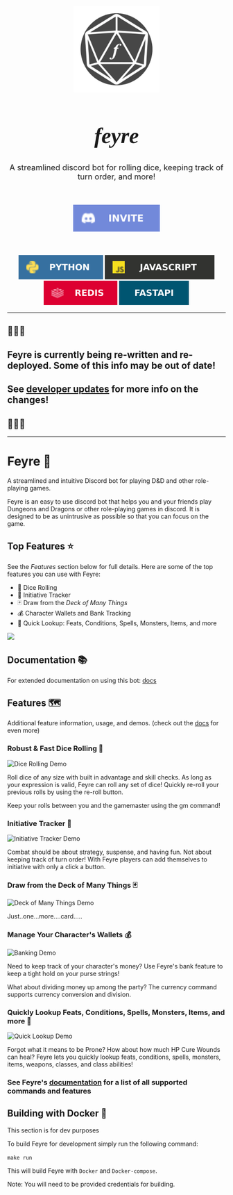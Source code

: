<h2 align="center"><img src="docs/assets/images/feyre-icon.png" alt="errbot" align="center" width="200px" /></h2>
<h1 align="center" style="font-size:50px; font-family:'Times New Roman'"><i>feyre</i></h1>

<p align="center" style="font-size:18px">
  A streamlined discord bot for rolling dice, keeping track of turn order, and more!
</p>
<br>
<h5 align="center"><a href="http://invite.feyre.io"><img src="docs/assets/badges/invite.svg" alt="errbot" align="center" width="200px" /></a></h5>
<br>

<p align="center">
  <img src="docs/assets/badges/python.svg" alt="backend python"/>
  <img src="docs/assets/badges/javascript.svg" alt="frontend javascript"/>
  <img src="docs/assets/badges/redis.svg" alt="redis"/>
  <img src="docs/assets/badges/FastAPI.svg" alt="Fast API"/>
</p>

<hr>

## 🚧🚧🚧 
## Feyre is currently being re-written and re-deployed. Some of this info may be out of date!
## See [developer updates](http://docs.feyre.io/developer-updates/) for more info on the changes!
## 🚧🚧🚧

---

# Feyre 🎲

A streamlined and intuitive Discord bot for playing D&D and other role-playing games.

Feyre is an easy to use discord bot that helps you and your friends play Dungeons and Dragons or other role-playing games in discord. It is designed to be as unintrusive as possible so that you can focus on the game.

## Top Features ⭐

See the *Features* section below for full details. Here are some of the top features you can use with Feyre:

* 🎲 Dice Rolling
* 📍 Initiative Tracker
* 🃏 Draw from the *Deck of Many Things*
* 💰 Character Wallets and Bank Tracking
* 🔎 Quick Lookup: Feats, Conditions, Spells, Monsters, Items, and more

<!-- markdownlint-disable no-inline-html -->
<p align="left">
  <img width=600px src="docs/assets/roll.png"/>
</p>
<!-- markdownlint-enable no-inline-html -->

## Documentation 📚

For extended documentation on using this bot: [docs](https://feyre.readthedocs.io/en/latest/#)

## Features 🗺️

Additional feature information, usage, and demos. (check out the [docs](https://feyre.readthedocs.io/en/latest/#) for even more)

### Robust & Fast Dice Rolling 🎲

![Dice Rolling Demo](https://i.imgur.com/gIXx2JD.gif)

Roll dice of any size with built in advantage and skill checks. As long as your expression is valid, Feyre can roll any set of dice! Quickly re-roll your previous rolls by using the re-roll button.

Keep your rolls between you and the gamemaster using the gm command!

### Initiative Tracker 📍

![Initiative Tracker Demo](https://i.imgur.com/ZEX9SGW.gif)

Combat should be about strategy, suspense, and having fun. Not about keeping track of turn order! With Feyre players can add themselves to initiative with only a click a button.

### Draw from the Deck of Many Things 🃏

![Deck of Many Things Demo](https://i.imgur.com/MKL4KaI.gif)

Just..one...more....card.....

### Manage Your Character's Wallets 💰

![Banking Demo](https://i.imgur.com/UijvBnN.png)

Need to keep track of your character's money? Use Feyre's bank feature to keep a tight hold on your purse strings!

What about dividing money up among the party? The currency command supports currency conversion and division.

### Quickly Lookup Feats, Conditions, Spells, Monsters, Items, and more 🔎

![Quick Lookup Demo](https://i.imgur.com/99dP4Om.png)

Forgot what it means to be Prone? How about how much HP Cure Wounds can heal? Feyre lets you quickly lookup feats, conditions, spells, monsters, items, weapons, classes, and class abilities!

### See Feyre's [documentation](https://feyre.readthedocs.io/en/latest/#) for a list of all supported commands and features

## Building with Docker 🐳

This section is for dev purposes

To build Feyre for development simply run the following command:

`make run`

This will build Feyre with `Docker` and `Docker-compose`.

Note: You will need to be provided credentials for building.
